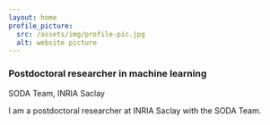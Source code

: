 ```yaml
---
layout: home
profile_picture:
  src: /assets/img/profile-pic.jpg
  alt: website picture
---
```


### Postdoctoral researcher in machine learning
SODA Team, INRIA Saclay

<p>
  I am a postdoctoral researcher at INRIA Saclay with the SODA Team. 
</p>


